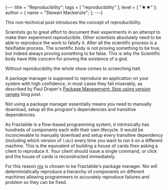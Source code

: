 {---
title = "Reproducibility";
tags = [ "reproducibility" ];
level = [ "★★" ];
author = { name = "Stewart Mackenzie"; };
---}

This non-technical post introduces the concept of reproducibility.

>>>

Scientists go to great effort to document their experiments in an attempt to make their experiment reproducibile. Other scientists absolutely need to be able to reproduce the work to falsify it. After all the scientific process is a falsifiable process. The scientific body is not proving something to be true, but indeed always proving something to be false. This is why the Scientific body have little concern for proving the existence of a god.

Without reproducibility the whole show comes to screeching halt.

A package manager is supposed to reproduce an application on your system with high confidence, in most cases they fail miserably, as described by Paul Draper's [Package Management: Stop using version ranges](https://www.lucidchart.com/techblog/2017/03/15/package-management-stop-using-version-ranges/) blog post.

Not using a package manager essentially means you need to manually download, setup all the program's dependencies and transitive dependencies.

As Fractalide is a flow-based programming system, it intrinsically has hundreds of components each with their own lifecycle. It would be inconcievable to manually download and setup every transitive dependency (including which version of `libc`) every time you want to run it on a different machine. This is the equivalent of building a house of cards then asking a client to reproduce it. Your client should issue a single command, or click and the house of cards is reconstructed immediately.

For this reason [nix](https://nixos.org/nix) is chosen to be Fractalide's package manager. Nix will deterministically reproduce a hierarchy of components on different machines allowing programmers to accurately reproduce failures and problem so they can be fixed.
